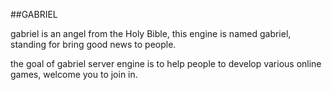 ##GABRIEL

  gabriel is an angel from the Holy Bible, this engine is named gabriel, standing for bring good news to people.
  
  the goal of gabriel server engine is to help people to develop various online games, welcome you to join in.   
